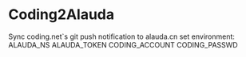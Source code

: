 # Coding2Alauda
Sync coding.net`s git push notification to alauda.cn
set environment:
ALAUDA_NS
ALAUDA_TOKEN
CODING_ACCOUNT
CODING_PASSWD


